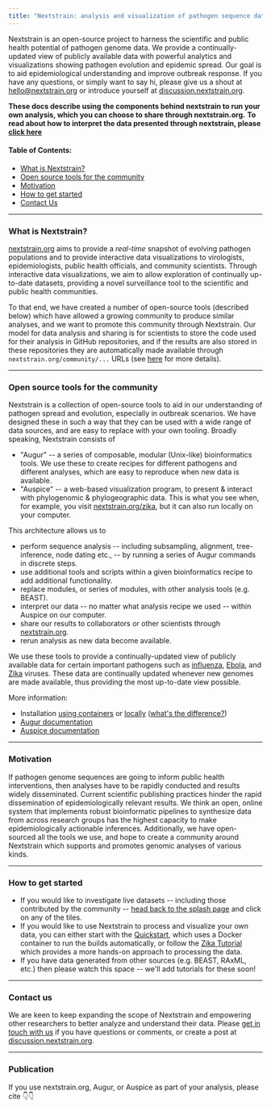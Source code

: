 ```yaml
---
title: "Nextstrain: analysis and visualization of pathogen sequence data"
---
```


Nextstrain is an open-source project to harness the scientific and public health potential of pathogen genome data. We provide a continually-updated view of publicly available data with powerful analytics and visualizations showing pathogen evolution and epidemic spread. Our goal is to aid epidemiological understanding and improve outbreak response.
If you have any questions, or simply want to say hi, please give us a shout at [hello@nextstrain.org](mailto:hello@nextstrain.org) or introduce yourself at [discussion.nextstrain.org](https://discussion.nextstrain.org).


**These docs describe using the components behind nextstrain to run your own analysis, which you can choose to share through nextstrain.org.**
**To read about how to interpret the data presented through nextstrain, please [click here](/help)**

#### Table of Contents:
* [What is Nextstrain?](#what-is-nextstrain)
* [Open source tools for the community](#open-source-tools-for-the-community)
* [Motivation](#motivation)
* [How to get started](#how-to-get-started)
* [Contact Us](#contact-us)

---

### What is Nextstrain?


[nextstrain.org](https://www.nextstrain.org) aims to provide a _real-time_ snapshot of evolving pathogen populations and to provide interactive data visualizations to virologists, epidemiologists, public health officials, and community scientists.
Through interactive data visualizations, we aim to allow exploration of continually up-to-date datasets, providing a novel surveillance tool to the scientific and public health communities.


To that end, we have created a number of open-source tools (described below) which have allowed a growing community to produce similar analyses, and we want to promote this community through Nextstrain.
Our model for data analysis and sharing is for scientists to store the code used for their analysis in GitHub repositories, and if the results are also stored in these repositories they are automatically made available through `nextstrain.org/community/...` URLs (see [here](/docs/contributing/community-builds) for more details).

---
### Open source tools for the community

Nextstrain is a collection of open-source tools to aid in our understanding of pathogen spread and evolution, especially in outbreak scenarios.
We have designed these in such a way that they can be used with a wide range of data sources, and are easy to replace with your own tooling.
Broadly speaking, Nextstrain consists of 
* "Augur" -- a series of composable, modular (Unix-like) bioinformatics tools.
We use these to create recipes for different pathogens and different analyses, which are easy to reproduce when new data is available.
* "Auspice" -- a web-based visualization program, to present & interact with phylogenomic & phylogeographic data. 
This is what you see when, for example, you visit [nextstrain.org/zika](https://www.nextstrain.org/zika), but it can also run locally on your computer.


This architecture allows us to
- perform sequence analysis -- including subsampling, alignment, tree-inference, node dating etc., -- by running a series of Augur commands in discrete steps.
- use additional tools and scripts within a given bioinformatics recipe to add additional functionality.
- replace modules, or series of modules, with other analysis tools (e.g. BEAST).
- interpret our data -- no matter what analysis recipe we used -- within Auspice on our computer.
- share our results to collaborators or other scientists through [nextstrain.org](https://www.nextstrain.org).
- rerun analysis as new data become available.


We use these tools to provide a continually-updated view of publicly available data for certain important pathogens such as [influenza](https://www.nextstrain.org/flu), [Ebola](https://www.nextstrain.org/ebola), and [Zika](https://www.nextstrain.org/zika) viruses.
These data are continually updated whenever new genomes are made available, thus providing the most up-to-date view possible.


More information:
* Installation [using containers](./container-installation) or [locally](./local-installation) ([what's the difference?](./local-vs-container-install))
* [Augur documentation](/docs/bioinformatics/introduction-to-augur)
* [Auspice documentation](/docs/interpretation/auspice)


---
### Motivation

If pathogen genome sequences are going to inform public health interventions, then analyses have to be rapidly conducted and results widely disseminated.
Current scientific publishing practices hinder the rapid dissemination of epidemiologically relevant results.
We think an open, online system that implements robust bioinformatic pipelines to synthesize data from across research groups has the highest capacity to make epidemiologically actionable inferences.
Additionally, we have open-sourced all the tools we use, and hope to create a community around Nextstrain which supports and promotes genomic analyses of various kinds.



---
### How to get started

* If you would like to investigate live datasets -- including those contributed by the community -- [head back to the splash page](/) and click on any of the tiles.
* If you would like to use Nextstrain to process and visualize your own data, you can either start with the [Quickstart](/docs/getting-started/quickstart), which uses a Docker container to run the builds automatically, or follow the [Zika Tutorial](/docs/tutorials/zika) which provides a more hands-on approach to processing the data.
* If you have data generated from other sources (e.g. BEAST, RAxML, etc.) then please watch this space -- we'll add tutorials for these soon!

---
### Contact us

We are keen to keep expanding the scope of Nextstrain and empowering other researchers to better analyze and understand their data.
Please [get in touch with us](mailto:hello@nextstrain.org) if you have questions or comments, or create a post at [discussion.nextstrain.org](https://discussion.nextstrain.org).

---
### Publication
If you use nextstrain.org, Augur, or Auspice as part of your analysis, please cite 👇👇
